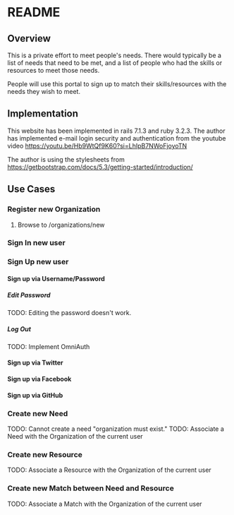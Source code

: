 # README
## Overview
This is a private effort to meet people's needs.
There would typically be a list of needs that need to be met,
and a list of people who had the skills or resources to meet those needs.

People will use this portal to sign up to match their skills/resources with the needs they wish to meet.

## Implementation
This website has been implemented in rails 7.1.3 and ruby 3.2.3.
The author has implemented e-mail login security and authentication from the youtube video
https://youtu.be/Hb9WtQf9K60?si=LhIpB7NWoFjoyoTN

The author is using the stylesheets from 
https://getbootstrap.com/docs/5.3/getting-started/introduction/ 

## Use Cases
### Register new Organization
1. Browse to /organizations/new 

### Sign In new user
### Sign Up new user
#### Sign up via Username/Password
##### Edit Password
TODO: Editing the password doesn't work.
##### Log Out
TODO: Implement OmniAuth
#### Sign up via Twitter
#### Sign up via Facebook
#### Sign up via GitHub

### Create new Need
TODO: Cannot create a need "organization must exist."
TODO: Associate a Need with the Organization of the current user
### Create new Resource
TODO: Associate a Resource with the Organization of the current user
### Create new Match between Need and Resource
TODO: Associate a Match with the Organization of the current user


